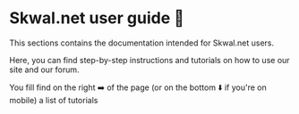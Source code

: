 # Skwal.net user guide 👤

This sections contains the documentation intended for Skwal.net users.

Here, you can find step-by-step instructions and tutorials on how to use our site and our forum.

You fill find on the right ➡️ of the page (or on the bottom ⬇️ if you're on mobile) a list of tutorials